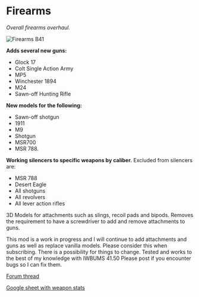 # Firearms
*Overall firearms overhaul.*

![Firearms B41](/poster.png "Title card")

**Adds several new guns:**
- Glock 17
- Colt Single Action Army
- MP5
- Winchester 1894
- M24
- Sawn-off Hunting Rifle

**New models for the following:**
- Sawn-off shotgun
- 1911
- M9
- Shotgun
- MSR700
- MSR 788.

**Working silencers to specific weapons by caliber.**
Excluded from silencers are: 
- MSR 788
- Desert Eagle
- All shotguns
- All revolvers
- All lever action rifles

3D Models for attachments such as slings, recoil pads and bipods.
Removes the requirement to have a screwdriver to add and remove attachments to guns.

This mod is a work in progress and I will continue to add attachments and guns as well as replace vanilla models.
Please consider this when subscribing. There is a possibility for things to change.
Tested and works to the best of my knowledge with IWBUMS 41.50 Please post if you encounter bugs so I can fix them.

[Forum thread](https://theindiestone.com/forums/index.php?/topic/30273-firearms-b41/)

[Google sheet with weapon stats](https://docs.google.com/spreadsheets/d/1lRxGa3ARHyTQVzlwzkzQf00n6IIpQ9SuuKdE8Sjr928/edit?usp=sharing)

